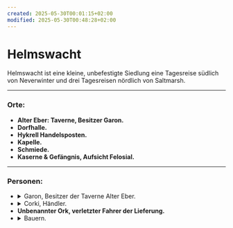 ```yaml
---
created: 2025-05-30T00:01:15+02:00
modified: 2025-05-30T00:48:28+02:00
---
```


# Helmswacht

Helmswacht ist eine kleine, unbefestigte Siedlung eine Tagesreise südlich von Neverwinter und drei Tagesreisen nördlich von Saltmarsh.

* * *

### Orte:
- **Alter Eber: Taverne, Besitzer Garon.**
- **Dorfhalle.**
- **Hykrell Handelsposten.**
- **Kapelle.**
- **Schmiede.**
- **Kaserne & Gefängnis, Aufsicht Felosial.**

* * *

### Personen:
- <details><summary>Garon, Besitzer der Taverne Alter Eber.
- <details><summary>Corki, Händler.</summary> Sollte die Lieferung erhalten, deren Fahrer wir in Session 5 aus einer Lavine gerettet haben.</details> 
- **Unbenannter Ork, verletzter Fahrer der Lieferung.**
- <details><summary>Bauern.</summary></details> 
